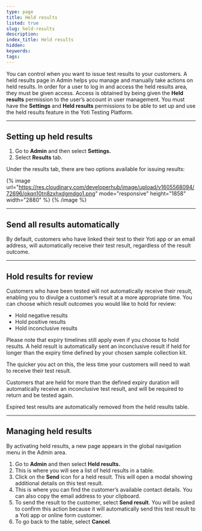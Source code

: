 ```yaml
---
type: page
title: Held results
listed: true
slug: held-results
description: 
index_title: Held results
hidden: 
keywords: 
tags: 
---
```


You can control when you want to issue test results to your customers. A held results page in Admin helps you manage and manually take actions on held results. In order for a user to log in and access the held results area, they must be given access. Access is obtained by being given the **Held results** permission to the user’s account in user management.
You must have the **Settings** and **Held results** permissions to be able to set up and use the held results feature in the Yoti Testing Platform.

---

## Setting up held results

1. Go to **Admin** and then select **Settings.**
2. Select **Results** tab.

Under the results tab, there are two options available for issuing results:

{% image url="https://res.cloudinary.com/developerhub/image/upload/v1605568094/72696/okqn10tn8zxhxdgmdgo1.png" mode="responsive" height="1858" width="2880" %}
{% /image %}

---

## Send all results automatically

By default, customers who have linked their test to their Yoti app or an email address, will automatically receive their test result, regardless of the result outcome.

---

## Hold results for review

Customers who have been tested will not automatically receive their result, enabling you to divulge a customer’s result at a more appropriate time. You can choose which result outcomes you would like to hold for review:

- Hold negative results
- Hold positive results
- Hold inconclusive results

Please note that expiry timelines still apply even if you choose to hold results. A held result is automatically sent an inconclusive result if held for longer than the expiry time defined by your chosen sample collection kit.

The quicker you act on this, the less time your customers will need to wait to receive their test result.

Customers that are held for more than the defined expiry duration will automatically receive an inconclusive test result, and will be required to return and be tested again.

Expired test results are automatically removed from the held results table.

---

## Managing held results

By activating held results, a new page appears in the global navigation menu in the Admin area.

1. Go to **Admin** and then select **Held results.**
2. This is where you will see a list of held results in a table.
3. Click on the  **Send** icon for a held result. This will open a modal showing additional details on this test result. 
4. This is where you can find the customer’s available contact details. You can also copy the email address to your clipboard.
5. To send the result to the customer, select **Send result**. You will be asked to confirm this action because it will automatically send this test result to a Yoti app or online form customer.
6. To go back to the table, select **Cancel**.
